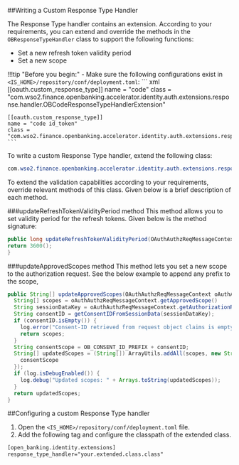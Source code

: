 ##Writing a Custom Response Type Handler

The Response Type handler contains an extension. According to your requirements, you can extend and override the methods 
in the `OBResponseTypeHandler` class to support the following functions:

   - Set a new refresh token validity period
   - Set a new scope

!!!tip "Before you begin:"
    - Make sure the following configurations exist in `<IS_HOME>/repository/conf/deployment.toml`:
    ``` xml
    [[oauth.custom_response_type]]
    name = "code"
    class = "com.wso2.finance.openbanking.accelerator.identity.auth.extensions.response.handler.OBCodeResponseTypeHandlerExtension"
    
    [[oauth.custom_response_type]]
    name = "code id_token"
    class = "com.wso2.finance.openbanking.accelerator.identity.auth.extensions.response.handler.OBHybridResponseTypeHandlerExtension"
    ```

To write a custom Response Type handler, extend the following class:
``` java
com.wso2.finance.openbanking.accelerator.identity.auth.extensions.response.handler.OBResponseTypeHandler
```
To extend the validation capabilities according to your requirements, override relevant methods of this class. Given 
below is a brief description of each method.

###updateRefreshTokenValidityPeriod method
This method allows you to set validity period for the refresh tokens. Given below is the method signature:
``` java
public long updateRefreshTokenValidityPeriod(OAuthAuthzReqMessageContext oAuthAuthzReqMessageContext) {
return 3600();
}
```

###updateApprovedScopes method
This method lets you set a new scope to the authorization request. See the below example to append any prefix to the scope,
``` java
public String[] updateApprovedScopes(OAuthAuthzReqMessageContext oAuthAuthzReqMessageContext) {
  String[] scopes = oAuthAuthzReqMessageContext.getApprovedScope()
  String sessionDataKey = oAuthAuthzReqMessageContext.getAuthorizationReqDTO().getSessionDataKey();
  String consentID = getConsentIDFromSessionData(sessionDataKey);
  if (consentID.isEmpty()) {
    log.error("Consent-ID retrieved from request object claims is empty");
    return scopes;
  }
  String consentScope = OB_CONSENT_ID_PREFIX + consentID;
  String[] updatedScopes = (String[]) ArrayUtils.addAll(scopes, new String[] {
    consentScope
  });
  if (log.isDebugEnabled()) {
    log.debug("Updated scopes: " + Arrays.toString(updatedScopes));
  }
  return updatedScopes;
}
```

##Configuring a custom Response Type handler
1. Open the `<IS_HOME>/repository/conf/deployment.toml` file.
2. Add the following tag and configure the classpath of the extended class.
``` xml
[open_banking.identity.extensions]
response_type_handler="your.extended.class.class"
```
